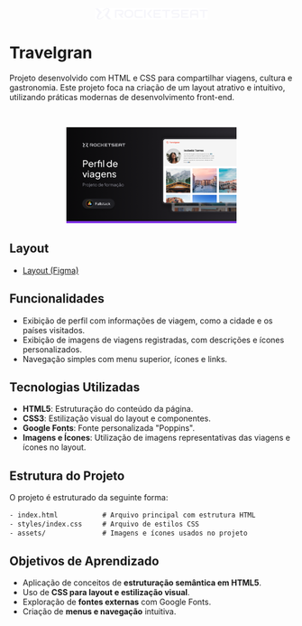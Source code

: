 <!-- markdownlint-disable MD033 -->
<!-- markdownlint-disable MD041 -->

<p align="center">
  <img alt="Logo - Rocketseat" src="../../.github/assets/images/logo_rocketseat.png" width="200px" />
</p>

# Travelgran

Projeto desenvolvido com HTML e CSS para compartilhar viagens, cultura e gastronomia. Este projeto foca na criação de um layout atrativo e intuitivo, utilizando práticas modernas de desenvolvimento front-end.

<br>

<p align="center">
  <img alt="Thumbnail - Portal de Notícias" src="../../.github/assets/images/tn_perfil-viagens.png" width="60%" />
</p>

## Layout

- [Layout (Figma)](https://www.figma.com/community/file/1360315496868719817)

## Funcionalidades

- Exibição de perfil com informações de viagem, como a cidade e os países visitados.
- Exibição de imagens de viagens registradas, com descrições e ícones personalizados.
- Navegação simples com menu superior, ícones e links.

## Tecnologias Utilizadas

- **HTML5**: Estruturação do conteúdo da página.
- **CSS3**: Estilização visual do layout e componentes.
- **Google Fonts**: Fonte personalizada "Poppins".
- **Imagens e Ícones**: Utilização de imagens representativas das viagens e ícones no layout.

## Estrutura do Projeto

O projeto é estruturado da seguinte forma:

```plaintext
- index.html           # Arquivo principal com estrutura HTML
- styles/index.css     # Arquivo de estilos CSS
- assets/              # Imagens e ícones usados no projeto
```

## Objetivos de Aprendizado

- Aplicação de conceitos de **estruturação semântica em HTML5**.
- Uso de **CSS para layout e estilização visual**.
- Exploração de **fontes externas** com Google Fonts.
- Criação de **menus e navegação** intuitiva.

